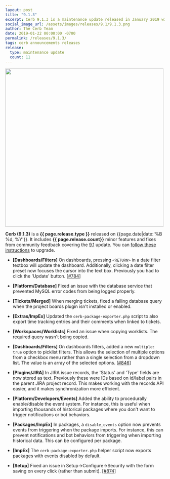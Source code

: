 ```yaml
---
layout: post
title: "9.1.3"
excerpt: Cerb 9.1.3 is a maintenance update released in January 2019 with 11 minor features and fixes from community feedback.
social_image_url: /assets/images/releases/9.1/9.1.3.png
author: The Cerb Team
date: 2019-01-22 00:00:00 -0700
permalink: /releases/9.1.3/
tags: cerb announcements releases
release:
  type: maintenance update
  count: 11
---
```


<div class="cerb-screenshot">
<img src="{{page.social_image_url}}" class="screenshot" width="500">
</div>

**Cerb (9.1.3)** is a **{{ page.release.type }}** released on {{page.date|date:'%B %d, %Y'}}. It includes **{{ page.release.count}}** minor features and fixes from community feedback covering the [9.1](/releases/9.1/) update.  You can [follow these instructions](/docs/upgrading/) to upgrade.

* **[Dashboards/Filters]** On dashboards, pressing `<RETURN>` in a date filter textbox will update the dashboard. Additionally, clicking a date filter preset now focuses the cursor into the text box. Previously you had to click the 'Update' button. [[#784](https://github.com/jstanden/cerb/issues/784)]

* **[Platform/Database]** Fixed an issue with the database service that prevented MySQL error codes from being logged properly.

* **[Tickets/Merged]** When merging tickets, fixed a failing database query when the project boards plugin isn't installed or enabled.

* **[Extras/ImpEx]** Updated the `cerb-package-exporter.php` script to also export time tracking entries and their comments when linked to tickets.

* **[Workspaces/Worklists]** Fixed an issue when copying worklists. The required query wasn't being copied.

* **[Dashboards/Filters]** On dashboards filters, added a new `multiple: true` option to picklist filters. This allows the selection of multiple options from a checkbox menu rather than a single selection from a dropdown list. The value is an array of the selected options. [[#846](https://github.com/jstanden/cerb/issues/846)]

* **[Plugins/JIRA]** In JIRA issue records, the 'Status' and 'Type' fields are now stored as text. Previously these were IDs based on id/label pairs in the parent JIRA project record. This makes working with the records API easier, and it makes synchronization more efficient.

* **[Platform/Developers/Events]** Added the ability to procedurally enable/disable the event system. For instance, this is useful when importing thousands of historical packages where you don't want to trigger notifications or bot behaviors.

* **[Packages/ImpEx]** In packages, a `disable_events` option now prevents events from triggering when the package imports. For instance, this can prevent notifications and bot behaviors from triggering when importing historical data. This can be configured per package.

* **[ImpEx]** The `cerb-package-exporter.php` helper script now exports packages with events disabled by default.

* **[Setup]** Fixed an issue in Setup->Configure->Security with the form saving on every click (rather than submit). [[#874](https://github.com/jstanden/cerb/issues/874)]

